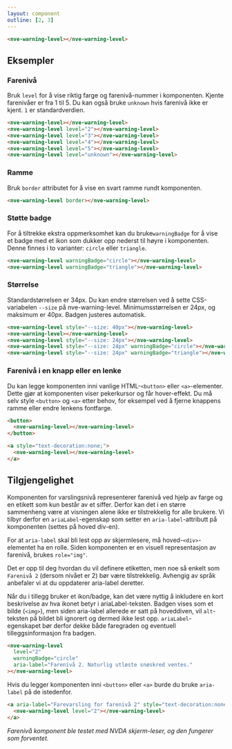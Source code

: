 ```yaml
---
layout: component
outline: [2, 3]
---
```


<CodeExamplePreview>

```html
<nve-warning-level></nve-warning-level>
```

</CodeExamplePreview>

## Eksempler

### Farenivå

Bruk `level` for å vise riktig farge og farenivå-nummer i komponenten. Kjente farenivåer er fra 1 til 5. Du kan også bruke `unknown` hvis farenivå ikke er kjent. `1` er standardverdien.

<CodeExamplePreview>

```html
<nve-warning-level></nve-warning-level>
<nve-warning-level level="2"></nve-warning-level>
<nve-warning-level level="3"></nve-warning-level>
<nve-warning-level level="4"></nve-warning-level>
<nve-warning-level level="5"></nve-warning-level>
<nve-warning-level level="unknown"></nve-warning-level>
```

</CodeExamplePreview>

### Ramme

Bruk `border` attributet for å vise en svart ramme rundt komponenten.

<CodeExamplePreview>

```html
<nve-warning-level border></nve-warning-level>
```

</CodeExamplePreview>

### Støtte badge

For å tiltrekke ekstra oppmerksomhet kan du bruke`warningBadge` for å vise et badge med et ikon som dukker opp nederst til høyre i komponenten.
Denne finnes i to varianter: `circle` eller `triangle`.

<CodeExamplePreview>

```html
<nve-warning-level warningBadge="circle"></nve-warning-level>
<nve-warning-level warningBadge="triangle"></nve-warning-level>
```

</CodeExamplePreview>

### Størrelse

Standardstørrelsen er 34px. Du kan endre størrelsen ved å sette CSS-variabelen `--size` på nve-warning-level. Minimumsstørrelsen er 24px, og maksimum er 40px. Badgen justeres automatisk.

<CodeExamplePreview>

```html
<nve-warning-level style="--size: 40px"></nve-warning-level>
<nve-warning-level></nve-warning-level>
<nve-warning-level style="--size: 24px"></nve-warning-level>
<nve-warning-level style="--size: 24px" warningBadge="circle"></nve-warning-level>
<nve-warning-level style="--size: 24px" warningBadge="triangle"></nve-warning-level>
```

</CodeExamplePreview>

### Farenivå i en knapp eller en lenke

Du kan legge komponenten inni vanlige HTML-`<button>` eller `<a>`-elementer. Dette gjør at komponenten viser pekerkursor og får hover-effekt. Du må selv style `<button>` og `<a>` etter behov, for eksempel ved å fjerne knappens ramme eller endre lenkens fontfarge.

<CodeExamplePreview>

```html
<button>
  <nve-warning-level></nve-warning-level>
</button>

<a style="text-decoration:none;">
  <nve-warning-level></nve-warning-level>
</a>
```

</CodeExamplePreview>

## Tilgjengelighet

Komponenten for varslingsnivå representerer farenivå ved hjelp av farge og en etikett som kun består av et siffer. Derfor kan det i en større sammenheng være at visningen alene ikke er tilstrekkelig for alle brukere. Vi tilbyr derfor en `ariaLabel`-egenskap som setter en `aria-label`-attributt på komponenten (settes på hoved div-en).

For at `aria-label` skal bli lest opp av skjermlesere, må hoved-`<div>`-elementet ha en rolle. Siden komponenten er en visuell representasjon av farenivå, brukes `role="img"`.

Det er opp til deg hvordan du vil definere etiketten, men noe så enkelt som `Farenivå 2` (dersom nivået er 2) bør være tilstrekkelig. Avhengig av språk anbefaler vi at du oppdaterer aria-label deretter.

Når du i tillegg bruker et ikon/badge, kan det være nyttig å inkludere en kort beskrivelse av hva ikonet betyr i ariaLabel-teksten. Badgen vises som et bilde (`<img>`), men siden aria-label allerede er satt på hoveddiven, vil `alt`-teksten på bildet bli ignorert og dermed ikke lest opp. `ariaLabel`-egenskapet bør derfor dekke både faregraden og eventuell tilleggsinformasjon fra badgen.

<CodeExamplePreview>

```html
<nve-warning-level
  level="2"
  warningBadge="circle"
  aria-label="Farenivå 2. Naturlig utløste snøskred ventes."
></nve-warning-level>
```

</CodeExamplePreview>

Hvis du legger komponenten inni `<button>` eller `<a>` burde du bruke `aria-label` på de istedenfor.

<CodeExamplePreview>

```html
<a aria-label="Farevarsling for farenivå 2" style="text-decoration:none;">
  <nve-warning-level level="2"></nve-warning-level>
</a>
```

</CodeExamplePreview>

<i>Farenivå komponent ble testet med NVDA skjerm-leser, og den fungerer som forventet.</i>
